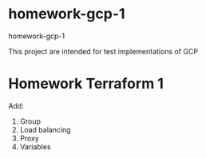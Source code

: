 # homework-gcp-1
homework-gcp-1

This project are intended for test implementations of GCP


# Homework Terraform 1
Add:
1) Group
2) Load balancing
3) Proxy
4) Variables
